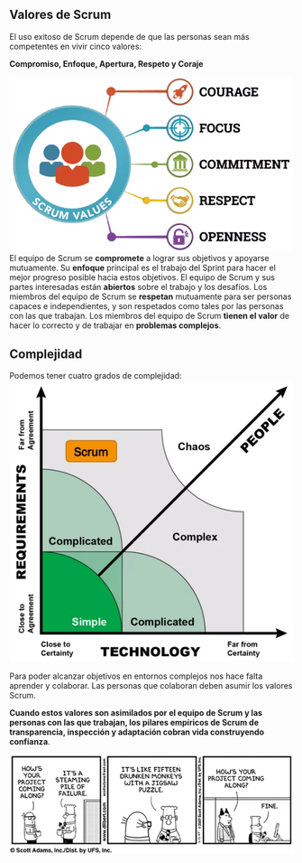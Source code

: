 ## Valores de Scrum
El uso exitoso de Scrum depende de que las personas sean más competentes en vivir cinco valores:

**Compromiso, Enfoque, Apertura, Respeto y Coraje**

![Valores Scrum](/imgs/valores.webp)
El equipo de Scrum se **compromete** a lograr sus objetivos y apoyarse mutuamente. Su **enfoque** principal es el trabajo del Sprint para hacer el mejor progreso posible hacia estos objetivos. El equipo de Scrum y sus partes interesadas están **abiertos** sobre el trabajo y los desafíos. Los miembros del equipo de Scrum se **respetan** mutuamente para ser personas capaces e independientes, y son respetados como tales por las personas con las que trabajan. Los miembros del equipo de Scrum **tienen el valor** de hacer lo correcto y de trabajar en **problemas complejos**.

## Complejidad
Podemos tener cuatro grados de complejidad:
![Complejidad](/imgs/complejidad.webp)

Para poder alcanzar objetivos en entornos complejos nos hace falta aprender y colaborar. Las personas que colaboran deben asumir los valores Scrum.

**Cuando estos valores son asimilados por el equipo de Scrum y las personas con las que trabajan, los pilares empíricos de Scrum de
transparencia, inspección y adaptación cobran vida construyendo confianza**.

![Complejidad](/imgs/transparencia.webp)
